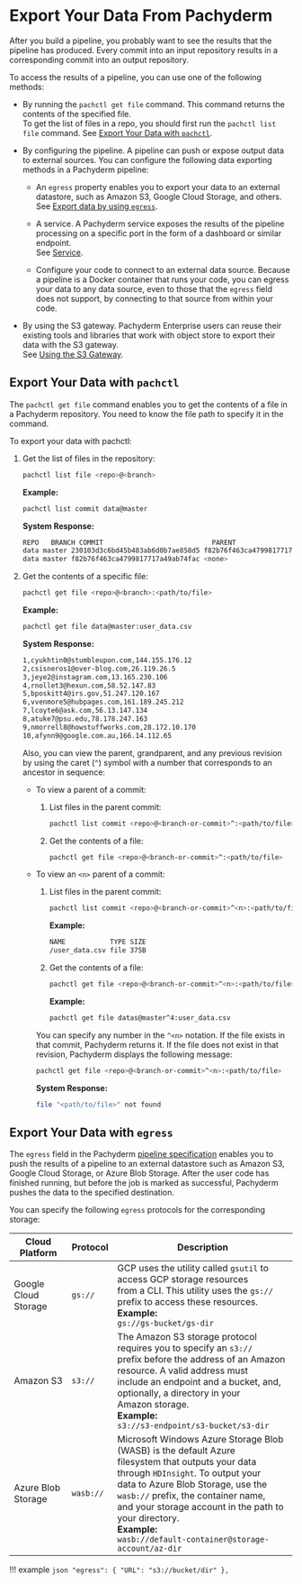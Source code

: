 # Export Your Data From Pachyderm

After you build a pipeline, you probably want to see the results that the
pipeline has produced. Every commit into an input repository results in a
corresponding commit into an output repository.

To access the results of a pipeline, you can use one of the following methods:

-   By running the `pachctl get file` command. This command returns the contents
    of the specified file.<br> To get the list of files in a repo, you should
    first run the `pachctl list file` command. See
    [Export Your Data with `pachctl`](#export-your-data-with-pachctl).<br>

-   By configuring the pipeline. A pipeline can push or expose output data to
    external sources. You can configure the following data exporting methods in
    a Pachyderm pipeline:

    -   An `egress` property enables you to export your data to an external
        datastore, such as Amazon S3, Google Cloud Storage, and others.<br> See
        [Export data by using `egress`](#export-your-data-with-egress).<br>

    -   A service. A Pachyderm service exposes the results of the pipeline
        processing on a specific port in the form of a dashboard or similar
        endpoint.<br> See
        [Service](../concepts/pipeline-concepts/pipeline/service.md).<br>

    -   Configure your code to connect to an external data source. Because a
        pipeline is a Docker container that runs your code, you can egress your
        data to any data source, even to those that the `egress` field does not
        support, by connecting to that source from within your code.

-   By using the S3 gateway. Pachyderm Enterprise users can reuse their existing
    tools and libraries that work with object store to export their data with
    the S3 gateway.<br> See
    [Using the S3 Gateway](../../deploy-manage/manage/s3gateway/).

## Export Your Data with `pachctl`

The `pachctl get file` command enables you to get the contents of a file in a
Pachyderm repository. You need to know the file path to specify it in the
command.

To export your data with pachctl:

1. Get the list of files in the repository:

    ```bash
    pachctl list file <repo>@<branch>
    ```

    **Example:**

    ```bash
    pachctl list commit data@master
    ```

    **System Response:**

    ```bash
    REPO   BRANCH COMMIT                           PARENT                           STARTED           DURATION           SIZE
    data master 230103d3c6bd45b483ab6d0b7ae858d5 f82b76f463ca4799817717a49ab74fac 2 seconds ago  Less than a second 750B
    data master f82b76f463ca4799817717a49ab74fac <none>                           40 seconds ago Less than a second 375B
    ```

1. Get the contents of a specific file:

    ```bash
    pachctl get file <repo>@<branch>:<path/to/file>
    ```

    **Example:**

    ```bash
    pachctl get file data@master:user_data.csv
    ```

    **System Response:**

    ```bash
    1,cyukhtin0@stumbleupon.com,144.155.176.12
    2,csisneros1@over-blog.com,26.119.26.5
    3,jeye2@instagram.com,13.165.230.106
    4,rnollet3@hexun.com,58.52.147.83
    5,bposkitt4@irs.gov,51.247.120.167
    6,vvenmore5@hubpages.com,161.189.245.212
    7,lcoyte6@ask.com,56.13.147.134
    8,atuke7@psu.edu,78.178.247.163
    9,nmorrell8@howstuffworks.com,28.172.10.170
    10,afynn9@google.com.au,166.14.112.65
    ```

    Also, you can view the parent, grandparent, and any previous revision by
    using the caret (`^`) symbol with a number that corresponds to an ancestor
    in sequence:

    - To view a parent of a commit:

        1. List files in the parent commit:

            ```bash
            pachctl list commit <repo>@<branch-or-commit>^:<path/to/file>
            ```

        1. Get the contents of a file:

            ```bash
            pachctl get file <repo>@<branch-or-commit>^:<path/to/file>
            ```

    - To view an `<n>` parent of a commit:

        1. List files in the parent commit:

            ```bash
            pachctl list commit <repo>@<branch-or-commit>^<n>:<path/to/file>
            ```

            **Example:**

            ```bash
            NAME           TYPE SIZE
            /user_data.csv file 375B
            ```

        1. Get the contents of a file:

            ```bash
            pachctl get file <repo>@<branch-or-commit>^<n>:<path/to/file>
            ```

            **Example:**

            ```bash
            pachctl get file datas@master^4:user_data.csv
            ```

        You can specify any number in the `^<n>` notation. If the file exists in
        that commit, Pachyderm returns it. If the file does not exist in that
        revision, Pachyderm displays the following message:

        ```bash
        pachctl get file <repo>@<branch-or-commit>^<n>:<path/to/file>
        ```

        **System Response:**

        ```bash
        file "<path/to/file>" not found
        ```

## Export Your Data with `egress`

The `egress` field in the Pachyderm
[pipeline specification](../reference/pipeline_spec.md) enables you to push the
results of a pipeline to an external datastore such as Amazon S3, Google Cloud
Storage, or Azure Blob Storage. After the user code has finished running, but
before the job is marked as successful, Pachyderm pushes the data to the
specified destination.

You can specify the following `egress` protocols for the corresponding storage:

| Cloud Platform           | Protocol  | Description                                                                                                                                                                                                                                                                                                                                                |
| ------------------------ | --------- | ---------------------------------------------------------------------------------------------------------------------------------------------------------------------------------------------------------------------------------------------------------------------------------------------------------------------------------------------------------- |
| Google Cloud <br>Storage | `gs://`   | GCP uses the utility called `gsutil` to access GCP storage resources <br> from a CLI. This utility uses the `gs://` prefix to access these resources. <br>**Example:**<br> `gs://gs-bucket/gs-dir`                                                                                                                                                         |
| Amazon S3                | `s3://`   | The Amazon S3 storage protocol requires you to specify an `s3://`<br>prefix before the address of an Amazon resource. A valid address must <br>include an endpoint and a bucket, and, optionally, a directory in your <br>Amazon storage. <br>**Example:**<br> `s3://s3-endpoint/s3-bucket/s3-dir`                                                         |
| Azure Blob <br>Storage   | `wasb://` | Microsoft Windows Azure Storage Blob (WASB) is the default Azure <br>filesystem that outputs your data through `HDInsight`. To output your <br>data to Azure Blob Storage, use the `wasb://` prefix, the container name, <br>and your storage account in the path to your directory. <br>**Example:**<br>`wasb://default-container@storage-account/az-dir` |

!!! example `json "egress": { "URL": "s3://bucket/dir" },`
